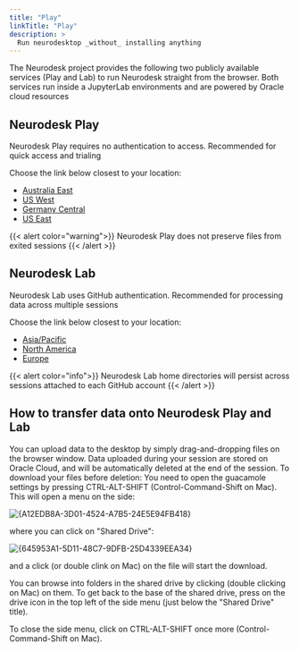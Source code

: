```yaml
---
title: "Play"
linkTitle: "Play"
description: >
  Run neurodesktop _without_ installing anything
---
```


The Neurodesk project provides the following two publicly available services (Play and Lab) to run Neurodesk straight from the browser. Both services run inside a JupyterLab environments and are powered by Oracle cloud resources

## Neurodesk Play

Neurodesk Play requires no authentication to access. Recommended for quick access and trialing

Choose the link below closest to your location:
- [Australia East](https://play-sydney.neurodesk.org/v2/gh/neurodesk/jupyter-neurodesktop-image/main)
- [US West](https://play-phoenix.neurodesk.org/v2/gh/neurodesk/jupyter-neurodesktop-image/main)
- [Germany Central](https://play-frankfurt.neurodesk.org/v2/gh/neurodesk/jupyter-neurodesktop-image/main)
- [US East](https://play-ashburn.neurodesk.org/v2/gh/neurodesk/jupyter-neurodesktop-image/main)

{{< alert color="warning">}}
Neurodesk Play does not preserve files from exited sessions
{{< /alert >}}

## Neurodesk Lab

Neurodesk Lab uses GitHub authentication. Recommended for processing data across multiple sessions

Choose the link below closest to your location:
- [Asia/Pacific](https://bhsydney.neurodesk.org/)
- [North America](https://bhnam.neurodesk.org/)
- [Europe](https://bheurope.neurodesk.org/)

{{< alert color="info">}}
Neurodesk Lab home directories will persist across sessions attached to each GitHub account
{{< /alert >}}

## How to transfer data onto Neurodesk Play and Lab

You can upload data to the desktop by simply drag-and-dropping files on the browser window. Data uploaded during your session are stored on Oracle Cloud, and will be automatically deleted at the end of the session. To download your files before deletion: You need to open the guacamole settings by pressing CTRL-ALT-SHIFT (Control-Command-Shift on Mac). This will open a menu on the side:

![{A12EDB8A-3D01-4524-A7B5-24E5E94FB418}](https://user-images.githubusercontent.com/4021595/160577828-0f8ba04e-aed7-4c26-a8d2-baf6c4be317a.png)


where you can click on "Shared Drive":

![{645953A1-5D11-48C7-9DFB-25D4339EEA34}](https://user-images.githubusercontent.com/4021595/160577926-06e48896-9301-426a-b7d5-9d3b2df14504.png)

and a click (or double clink on Mac) on the file will start the download.

You can browse into folders in the shared drive by clicking (double clicking on Mac) on them. To get back to the base of the shared drive, press on the drive icon in the top left of the side menu (just below the "Shared Drive" title).

To close the side menu, click on CTRL-ALT-SHIFT once more (Control-Command-Shift on Mac).


